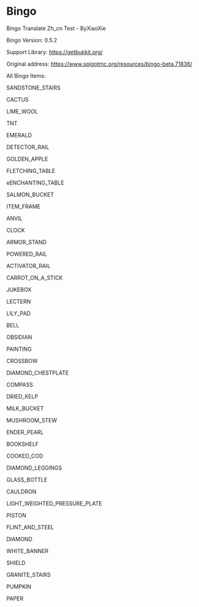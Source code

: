 # Bingo

Bingo Translate Zh_cn Test - ByXiaoXie

Bingo Version: 0.5.2

Support Library: https://getbukkit.org/

Original address: https://www.spigotmc.org/resources/bingo-beta.71836/


All Bingo Items:

SANDSTONE_STAIRS

CACTUS

LIME_WOOL

TNT

EMERALD

DETECTOR_RAIL

GOLDEN_APPLE

FLETCHING_TABLE

eENCHANTING_TABLE

SALMON_BUCKET

ITEM_FRAME

ANVIL

CLOCK

ARMOR_STAND

POWERED_RAIL

ACTIVATOR_RAIL

CARROT_ON_A_STICK

JUKEBOX

LECTERN

LILY_PAD

BELL

OBSIDIAN

PAINTING

CROSSBOW

DIAMOND_CHESTPLATE

COMPASS

DRIED_KELP

MILK_BUCKET

MUSHROOM_STEW

ENDER_PEARL

BOOKSHELF

COOKED_COD

DIAMOND_LEGGINGS

GLASS_BOTTLE

CAULDRON

LIGHT_WEIGHTED_PRESSURE_PLATE

PISTON

FLINT_AND_STEEL

DIAMOND

WHITE_BANNER

SHIELD

GRANITE_STAIRS

PUMPKIN

PAPER
